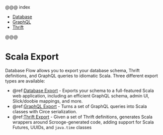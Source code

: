 @@@ index

* [Database](databaseExport.md)
* [GraphQL](graphqlExport.md)
* [Thrift](thriftExport.md)

@@@

# Scala Export

Database Flow allows you to export your database schema, Thrift definitions, and GraphQL queries to idiomatic Scala. 
Three different export types are available:

* @ref:[Database Export](databaseExport.md) - Exports your schema to a full-featured Scala web application, including an efficient GraphQL schema, admin UI, Slick/doobie mappings, and more.  
* @ref:[GraphQL Export](graphqlExport.md) - Turns a set of GraphQL queries into Scala classes with Circe serialization.
* @ref:[Thrift Export](thriftExport.md) - Given a set of Thrift definitions, generates Scala wrappers around Scrooge-generated code, adding support for Scala Futures, UUIDs, and `java.time` classes
